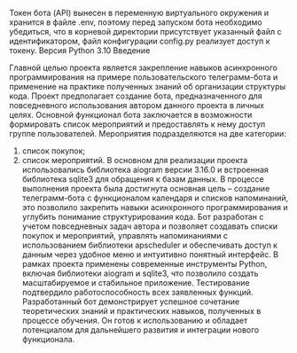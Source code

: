 Токен бота (API) вынесен в переменную виртуального окружения и хранится в файле .env, поэтому перед запуском бота необходимо убедиться,
что в корневой директории присутствует указанный файл с идентификатором, файл конфигурации config.py реализует доступ к токену.
Версия Python 3.10
Введение

Главной целью проекта является закрепление навыков асинхронного программирования на примере пользовательского телеграмм-бота и применение на практике полученных знаний об организации структуры кода. Проект предполагает создание бота, предназначенного для повседневного использования автором данного проекта в личных целях. 
Основной функционал бота заключается в возможности формировать список мероприятий и предоставлять к нему доступ группе пользователей.
Мероприятия подразделяются на две категории:
1.	список покупок;
2.	список мероприятий.
В основном для реализации проекта использовались библиотека aiogram версии 3.16.0 и встроенная библиотека sqlite3 для обращения к базам данных.
В процессе выполнения проекта была достигнута основная цель – создание телеграмм-бота с функционалом календаря и списков напоминаний, это позволило закрепить навыки асинхронного программирования и углубить понимание структурирования кода.
Бот разработан с учетом повседневных задач автора и позволяет создавать списки покупок и мероприятий, управлять напоминаниями с использованием библиотеки apscheduler и обеспечивать доступ к данным через удобное меню и интуитивно понятный интерфейс.
В рамках проекта применены современные инструменты Python, включая библиотеки aiogram и sqlite3, что позволило создать масштабируемое и стабильное приложение. Тестирование подтвердило работоспособность всех заявленных функций.
Разработанный бот демонстрирует успешное сочетание теоретических знаний и практических навыков, полученных в процессе обучения. Он готов к использованию и обладает потенциалом для дальнейшего развития и интеграции нового функционала.
